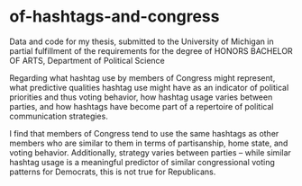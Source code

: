 # of-hashtags-and-congress
Data and code for my thesis, submitted to the University of Michigan
in partial fulfillment of the requirements for the degree of
HONORS BACHELOR OF ARTS, Department of Political Science

Regarding what hashtag use by members of Congress might represent,
what predictive qualities hashtag use might have as an indicator
of political priorities and thus voting behavior, how hashtag usage
varies between parties, and how hashtags have become part of a
repertoire of political communication strategies.

I find that members of Congress tend to use the same hashtags as other
members who are similar to them in terms of partisanship, home state,
and voting behavior. Additionally, strategy varies between parties –
while similar hashtag usage is a meaningful predictor of similar
congressional voting patterns for Democrats, this is not true for
Republicans. 
